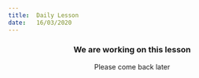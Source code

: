 ```yaml
---
title:  Daily Lesson
date:   16/03/2020
---
```


### <center>We are working on this lesson</center>
<center>Please come back later</center>
